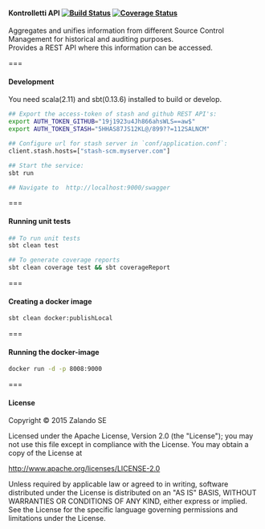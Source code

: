
#### Kontrolletti API      [![Build Status](https://travis-ci.org/zalando/kontrolletti.svg?branch=develop)](https://travis-ci.org/zalando/kontrolletti) [![Coverage Status](https://coveralls.io/repos/zalando/kontrolletti/badge.svg?branch=develop)](https://coveralls.io/r/zalando/kontrolletti?branch=develop)
Aggregates and unifies information from different Source Control Management for historical and auditing purposes.  
Provides a REST API where this information can be accessed.

===
#### Development
You need scala(2.11) and sbt(0.13.6) installed to build or develop.  
```sh
## Export the access-token of stash and github REST API's:  
export AUTH_TOKEN_GITHUB="19j1923u4Jh866ahsWLS==aw$"
export AUTH_TOKEN_STASH="5HHAS87JS12KL@/899??=112SALNCM"

## Configure url for stash server in `conf/application.conf`:
client.stash.hosts=["stash-scm.myserver.com"]

## Start the service:  
sbt run 

## Navigate to  http://localhost:9000/swagger
```  

===
#### Running unit tests
```sh
## To run unit tests
sbt clean test

## To generate coverage reports
sbt clean coverage test && sbt coverageReport
```
===
#### Creating a docker image
```sh
sbt clean docker:publishLocal
```
===
#### Running the docker-image
```sh
docker run -d -p 8008:9000
```  

===
#### License


Copyright © 2015 Zalando SE

Licensed under the Apache License, Version 2.0 (the "License");
you may not use this file except in compliance with the License.
You may obtain a copy of the License at

http://www.apache.org/licenses/LICENSE-2.0

Unless required by applicable law or agreed to in writing, software
distributed under the License is distributed on an "AS IS" BASIS,
WITHOUT WARRANTIES OR CONDITIONS OF ANY KIND, either express or implied.
See the License for the specific language governing permissions and
limitations under the License.

 






